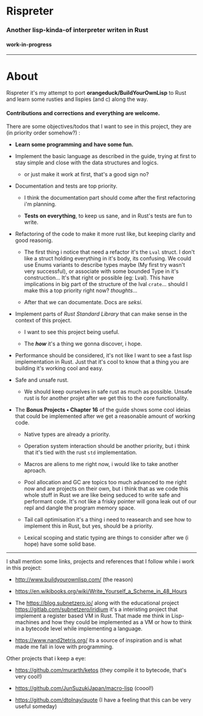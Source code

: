 # Rispreter 
### Another lisp-kinda-of interpreter writen in Rust
#### work-in-progress

---
# About

Rispreter it's my attempt to port **orangeduck/BuildYourOwnLisp** to Rust and learn some rusties and lispies (and c) along the way.

#### **Contributions and corrections and everything are welcome.**

There are some objectives/todos that I want to see in this project, they are (in priority order somehow?) :

* **Learn some programming and have some fun.**

- Implement the basic language as described in the guide, trying at first to stay simple and close with the data structures and logics.

    - or just make it work at first, that's a good sign no?

- Documentation and tests are top priority.

    - I think the documentation part should come after the first refactoring i'm planning.

    - **Tests on everything**, to keep us sane, and in Rust's tests are fun to write.

- Refactoring of the code to make it more rust like, but keeping clarity and good reasonig.

    - The first thing i notice that need a refactor it's the `Lval` struct. I don't like a struct holding everything in it's body, its confusing. We could use Enums variants to describe types maybe (My first try wasn't very successful), or associate with some bounded Type in it's construction... It's that right or possible (eg: Lval<String>). This have implications in big part of the structure of the lval `crate`... should I make this a top priority right now? *thoughts*...

    - After that we can documentate. Docs are *seksi*.

- Implement parts of *Rust Standard Library* that can make sense in the context of this project.

    - I want to see this project being useful.

    - The ***how*** it's a thing we gonna discover, i hope.

- Performance should be considered, it's not like I want to see a fast lisp implementation in Rust. Just that it's cool to know that a thing you are building it's working cool and easy.

- Safe and unsafe rust.

    - We should keep ourselves in safe rust as much as possible. Unsafe rust is for another projet after we get this to the core functionality.

- The **Bonus Projects • Chapter 16** of the guide shows some cool ideias that could be implemented after we get a reasonable amount of working code. 

    - Native types are already a priority.
    
    - Operation system interaction should be another priority, but i think that it's tied with the rust `std` implementation. 
    
    - Macros are aliens to me right now, i would like to take another aproach. 
    
    - Pool allocation and GC are topics too much advanced to me right now and are projects on their own, but i think that as we code this whole stuff in Rust we are like being seduced to write safe and performant code. It's not like a frisky pointer will gona leak out of our repl and dangle the program memory space.

    - Tail call optimisation it's a thing i need to reasearch and see how to implement this in Rust, but yes, should be a priority.

    - Lexical scoping and static typing are things to consider after we (i hope) have some solid base.

---

I shall mention some links, projects and references that I follow while i work in this project:

- http://www.buildyourownlisp.com/ (the reason)

- https://en.wikibooks.org/wiki/Write_Yourself_a_Scheme_in_48_Hours

- The https://blog.subnetzero.io/ along with the educational project https://gitlab.com/subnetzero/iridium it's a interisting project that implement a register based VM in Rust. That made me think in Lisp-machines and how they could be implemented as a VM or how to think in a bytecode level while implementing a language.

- https://www.nand2tetris.org/ its a source of inspiration and is what made me fall in love with programming. 

Other projects that i keep a eye: 
    
- https://github.com/murarth/ketos (they compile it to bytecode, that's very cool!)

- https://github.com/JunSuzukiJapan/macro-lisp (coool!)

- https://github.com/dtolnay/quote (I have a feeling that this can be very useful someday)